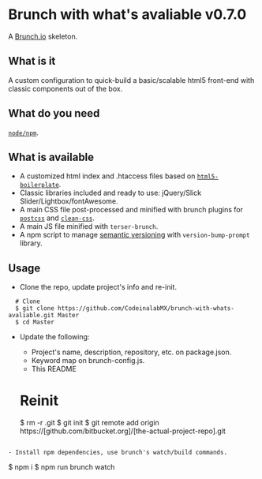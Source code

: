 # Brunch with what's avaliable v0.7.0
A [Brunch.io](http://brunch.io) skeleton.

## What is it
A custom configuration to quick-build a basic/scalable html5 front-end with classic components out of the box.

## What do you need
[`node/npm`](https://nodejs.org/).

## What is available
* A customized html index and .htaccess files based on [`html5-boilerplate`](https://html5boilerplate.com/). 
* Classic libraries included and ready to use: jQuery/Slick Slider/Lightbox/fontAwesome. 
* A main CSS file post-processed and minified with brunch plugins for [`postcss`](https://postcss.org/) and [`clean-css`](https://www.cleancss.com/).
* A main JS file minified with `terser-brunch`. 
* A npm script to manage [semantic versioning](https://semver.org/) with `version-bump-prompt` library. 

## Usage
- Clone the repo, update project's info and re-init.

```
  # Clone
  $ git clone https://github.com/CodeinalabMX/brunch-with-whats-avaliable.git Master
  $ cd Master

```

- Update the following: 

  * Project's name, description, repository, etc. on package.json. 
  * Keyword map on brunch-config.js. 
  * This README

  # Reinit
  $ rm -r .git
  $ git init
  $ git remote add origin https://[github.com/bitbucket.org]/[the-actual-project-repo].git
```

- Install npm dependencies, use brunch's watch/build commands. 

```
$ npm i
$ npm run brunch watch
```
